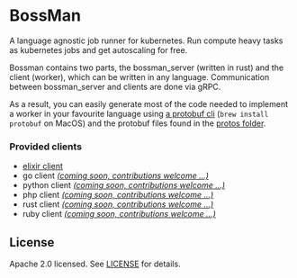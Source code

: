 # BossMan

A language agnostic job runner for kubernetes. Run compute heavy tasks as kubernetes jobs and get autoscaling for free.

Bossman contains two parts, the bossman_server (written in rust) and the client (worker), which can be written in any language. Communication between bossman_server and clients are done via gRPC.

As a result, you can easily generate most of the code needed to implement a worker in your favourite language using [a protobuf cli](https://github.com/protocolbuffers/protobuf/) (`brew install protobuf` on MacOS) and the protobuf files found in the [protos folder](/bossman_server/protos).

### Provided clients

- [elixir client](/workers/elixir)
- go client [_(coming soon, contributions welcome ...)_](#18)
- python client [_(coming soon, contributions welcome ...)_](#19)
- php client [_(coming soon, contributions welcome ...)_](#20)
- rust client [_(coming soon, contributions welcome ...)_](#21)
- ruby client [_(coming soon, contributions welcome ...)_](#22)

## License

Apache 2.0 licensed. See [LICENSE](LICENSE.md) for details.
